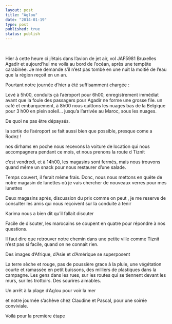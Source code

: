 ```yaml
---
layout: post
title: "Aglou"
date: "2014-01-19"
type: post
published: true
status: publish
---
```


 

Hier à cette heure ci j’étais dans l’avion de jet air, vol JAF5981 Bruxelles Agadir et aujourd’hui me voilà au bord de l’océan, après une tempête carabinée. Je me demande s’il n’est pas tombé en une nuit la moitié de l’eau que la région reçoit en un an.

Pourtant notre journée d’hier a été suffisamment chargée :

Levé à 5h00, conduits çà l’aéroport pour 6h00, enregistrement immédiat avant que la foule des passagers pour Agadir ne forme une grosse file. un café et embarquement, à 8h00 nous quittons les nuages bas de la Belgique pour 3 h00 en plein soleil… jusqu’a l’arrivée au Maroc, sous les nuages.

De quoi ne pas être dépaysés.

la sortie de l’aéroport se fait aussi bien que possible, presque come a Rodez !

nos dirhams en poche nous recevons la voiture de location qui nous accompagnera pendant ce mois, et nous prenons la route d Tiznit

c’est vendredi, et à 14h00, les magasins sont fermés, mais nous trouvons quand même un snack pour nous restaurer d’une salade.

Temps couvert, il ferait même frais. Donc, nous nous mettons en quête de notre magasin de lunettes où je vais chercher de nouveaux verres pour mes lunettes

Deux magasins après, discussion du prix comme on peut , je me reserve de consulter les amis qui nous reçoivent sur la conduite à tenir

Karima nous a bien dit qu’il fallait discuter

Facile de discuter, les marocains se coupent en quatre pour répondre à nos questions.

Il faut dire que retrouver notre chemin dans une petite ville comme Tiznit n’est pas si facile, quand on ne connait rien.

Des images d’Afrique, d’Asie et d’Amérique se superposent

La terre sèche et rouge, pas de poussière grace à la pluie, une végétation courte et ramassée en petit buissons, des milliers de plastiques dans la campagne. Les gens dans les rues, sur les routes qui se tiennent devant les murs, sur les trottoirs. Des sourires aimables.

Un arrêt à la plage d’Aglou pour voir la mer

et notre journée s’achève chez Claudine et Pascal, pour une soirée conviviale.

Voilà pour la première étape
